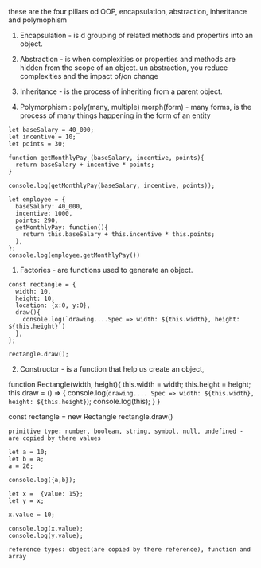 these are the four pillars od OOP, encapsulation, abstraction, inheritance and polymophism


1. Encapsulation - is d grouping of related methods and propertirs into an object.

2. Abstraction - is when complexities or properties and methods are hidden from the scope of an object. un abstraction, you reduce complexities and the impact of/on change

3. Inheritance - is the process of inheriting from a parent object.

4. Polymorphism : poly(many, multiple) morph(form) - many forms, is the process of many things happening in the form of an entity

```
let baseSalary = 40_000;
let incentive = 10;
let points = 30;

function getMonthlyPay (baseSalary, incentive, points){
  return baseSalary + incentive * points;
}

console.log(getMonthlyPay(baseSalary, incentive, points));

let employee = {
  baseSalary: 40_000,
  incentive: 1000,
  points: 290,
  getMonthlyPay: function(){
    return this.baseSalary + this.incentive * this.points;
  },
};
console.log(employee.getMonthlyPay())
```


1. Factories - are functions used to generate an object.
```
const rectangle = {
  width: 10,
  height: 10,
  location: {x:0, y:0},
  draw(){
    console.log(`drawing....Spec => width: ${this.width}, height: ${this.height}`)
  },
};

rectangle.draw();

```
2. Constructor - is a function that help us create an object,

function Rectangle(width, height){
  this.width = width;
  this.height = height;
  this.draw = () => {
    console.log(`drawing.... Spec => width: ${this.width}, height: ${this.height}`);
    console.log(this);
  }
}

const rectangle = new Rectangle
rectangle.draw()

```
primitive type: number, boolean, string, symbol, null, undefined -  are copied by there values

let a = 10;
let b = a;
a = 20;

console.log({a,b});

let x =  {value: 15};
let y = x;

x.value = 10;

console.log(x.value);
console.log(y.value);

```


```
reference types: object(are copied by there reference), function and array

```